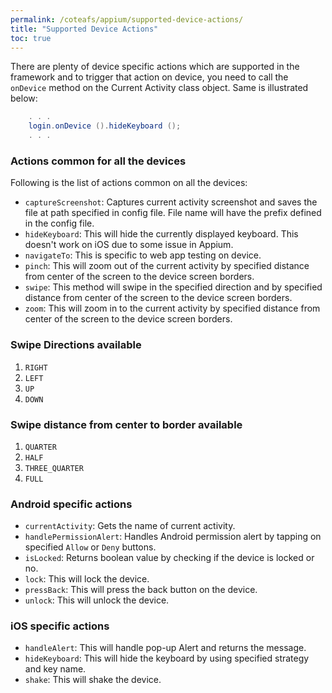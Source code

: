```yaml
---
permalink: /coteafs/appium/supported-device-actions/
title: "Supported Device Actions"
toc: true
---
```


There are plenty of device specific actions which are supported in the framework and to trigger that action on device, you need to call the `onDevice` method on the Current Activity class object. Same is illustrated below:

```java
    . . .
    login.onDevice ().hideKeyboard ();
    . . .
```

### Actions common for all the devices
Following is the list of actions common on all the devices:
* `captureScreenshot`: Captures current activity screenshot and saves the file at path specified in config file. File name will have the prefix defined in the config file.
* `hideKeyboard`: This will hide the currently displayed keyboard. This doesn't work on iOS due to some issue in Appium.
* `navigateTo`: This is specific to web app testing on device.
* `pinch`: This will zoom out of the current activity by specified distance from center of the screen to the device screen borders.
* `swipe`: This method will swipe in the specified direction and by specified distance from center of the screen to the device screen borders.
* `zoom`: This will zoom in to the current activity by specified distance from center of the screen to the device screen borders.

### Swipe Directions available
1. `RIGHT`
1. `LEFT`
1. `UP`
1. `DOWN`

### Swipe distance from center to border available
1. `QUARTER`
1. `HALF`
1. `THREE_QUARTER`
1. `FULL`

### Android specific actions
* `currentActivity`: Gets the name of current activity.
* `handlePermissionAlert`: Handles Android permission alert by tapping on specified `Allow` or `Deny` buttons.
* `isLocked`: Returns boolean value by checking if the device is locked or no.
* `lock`: This will lock the device.
* `pressBack`: This will press the back button on the device.
* `unlock`: This will unlock the device.

### iOS specific actions
* `handleAlert`: This will handle pop-up Alert and returns the message.
* `hideKeyboard`: This will hide the keyboard by using specified strategy and key name.
* `shake`: This will shake the device.
